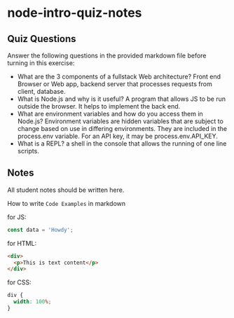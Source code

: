 # node-intro-quiz-notes

## Quiz Questions

Answer the following questions in the provided markdown file before turning in this exercise:

- What are the 3 components of a fullstack Web architecture?
  Front end Browser or Web app, backend server that processes requests from client, database.
- What is Node.js and why is it useful?
  A program that allows JS to be run outside the browser. It helps to implement the back end.
- What are environment variables and how do you access them in Node.js?
  Environment variables are hidden variables that are subject to change based on use in differing environments. They are included in the process.env variable. For an API key, it may be process.env.API_KEY.
- What is a REPL?
  a shell in the console that allows the running of one line scripts.

## Notes

All student notes should be written here.

How to write `Code Examples` in markdown

for JS:

```javascript
const data = 'Howdy';
```

for HTML:

```html
<div>
  <p>This is text content</p>
</div>
```

for CSS:

```css
div {
  width: 100%;
}
```
